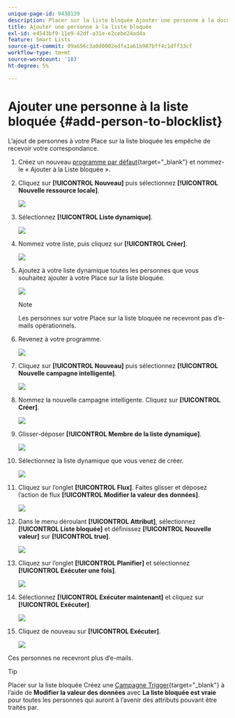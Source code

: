 ```yaml
---
unique-page-id: 9438139
description: Placer sur la liste bloquée Ajouter une personne à la documentation - Documents Marketo - Documentation du produit
title: Ajouter une personne à la liste bloquée
exl-id: e4543bf9-11e9-42df-a31e-e2cebe24ad4a
feature: Smart Lists
source-git-commit: 09a656c3a0d0002edfa1a61b987bff4c1dff33cf
workflow-type: tm+mt
source-wordcount: '183'
ht-degree: 5%

---
```


# Ajouter une personne à la liste bloquée {#add-person-to-blocklist}

L’ajout de personnes à votre Place sur la liste bloquée les empêche de recevoir votre correspondance.

1. Créez un nouveau [programme par défaut](/help/marketo/product-docs/core-marketo-concepts/programs/creating-programs/create-a-program.md){target="_blank"} et nommez-le « Ajouter à la Liste bloquée ».

1. Cliquez sur **[!UICONTROL Nouveau]** puis sélectionnez **[!UICONTROL Nouvelle ressource locale]**.

   ![](assets/add-person-to-blocklist-1.png)

1. Sélectionnez **[!UICONTROL Liste dynamique]**.

   ![](assets/add-person-to-blocklist-2.png)

1. Nommez votre liste, puis cliquez sur **[!UICONTROL Créer]**.

   ![](assets/add-person-to-blocklist-3.png)

1. Ajoutez à votre liste dynamique toutes les personnes que vous souhaitez ajouter à votre Place sur la liste bloquée.

   ![](assets/add-person-to-blocklist-4.png)

   >[!NOTE]
   >
   >Les personnes sur votre Place sur la liste bloquée ne recevront pas d’e-mails opérationnels.

1. Revenez à votre programme.

   ![](assets/add-person-to-blocklist-5.png)

1. Cliquez sur **[!UICONTROL Nouveau]** puis sélectionnez **[!UICONTROL Nouvelle campagne intelligente]**.

   ![](assets/add-person-to-blocklist-6.png)

1. Nommez la nouvelle campagne intelligente. Cliquez sur **[!UICONTROL Créer]**.

   ![](assets/add-person-to-blocklist-7.png)

1. Glisser-déposer **[!UICONTROL Membre de la liste dynamique]**.

   ![](assets/add-person-to-blocklist-8.png)

1. Sélectionnez la liste dynamique que vous venez de créer.

   ![](assets/add-person-to-blocklist-9.png)

1. Cliquez sur l’onglet **[!UICONTROL Flux]**. Faites glisser et déposez l’action de flux **[!UICONTROL Modifier la valeur des données]**.

   ![](assets/add-person-to-blocklist-10.png)

1. Dans le menu déroulant **[!UICONTROL Attribut]**, sélectionnez **[!UICONTROL Liste bloquée]** et définissez **[!UICONTROL Nouvelle valeur]** sur **[!UICONTROL true]**.

   ![](assets/add-person-to-blocklist-11.png)

1. Cliquez sur l’onglet **[!UICONTROL Planifier]** et sélectionnez **[!UICONTROL Exécuter une fois]**.

   ![](assets/add-person-to-blocklist-12.png)

1. Sélectionnez **[!UICONTROL Exécuter maintenant]** et cliquez sur **[!UICONTROL Exécuter]**.

   ![](assets/add-person-to-blocklist-13.png)

1. Cliquez de nouveau sur **[!UICONTROL Exécuter]**.

   ![](assets/add-person-to-blocklist-14.png)

Ces personnes ne recevront plus d’e-mails.

>[!TIP]
>
>Placer sur la liste bloquée Créez une [Campagne Trigger](/help/marketo/product-docs/core-marketo-concepts/smart-campaigns/creating-a-smart-campaign/create-a-new-smart-campaign.md){target="_blank"} à l’aide de **Modifier la valeur des données** avec **La liste bloquée est vraie** pour toutes les personnes qui auront à l’avenir des attributs pouvant être traités par.
